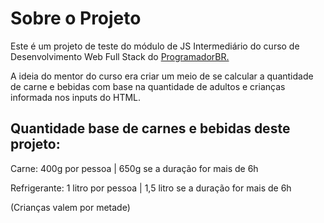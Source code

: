 <h1>Sobre o Projeto</h1>

<p>Este é um projeto de teste do módulo de JS Intermediário do curso de Desenvolvimento Web Full Stack do <a href="https://programadorbr.com/">ProgramadorBR.</a></p>

<p>A ideia do mentor do curso era criar um meio de se calcular a quantidade de carne e bebidas com base na quantidade de adultos e crianças informada nos inputs do HTML.</p>

<h2>Quantidade base de carnes e bebidas deste projeto:</h2>

<p>Carne: 400g por pessoa | 650g se a duração for mais de 6h</p>
<p>Refrigerante: 1 litro por pessoa | 1,5 litro se a duração for mais de 6h</p>
<p>(Crianças valem por metade)</p>
